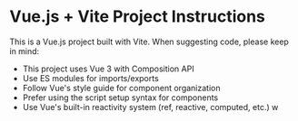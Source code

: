 <!-- Use this file to provide workspace-specific custom instructions to Copilot. For more details, visit https://code.visualstudio.com/docs/copilot/copilot-customization#_use-a-githubcopilotinstructionsmd-file -->

# Vue.js + Vite Project Instructions

This is a Vue.js project built with Vite. When suggesting code, please keep in mind:

- This project uses Vue 3 with Composition API
- Use ES modules for imports/exports
- Follow Vue's style guide for component organization
- Prefer using the script setup syntax for components
- Use Vue's built-in reactivity system (ref, reactive, computed, etc.)
  w
